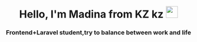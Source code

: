 <h1 align="center">Hello, I'm Madina from KZ kz
<img src="https://github.com/blackcater/blackcater/raw/main/images/Hi.gif" height="32"/></h1>
<h3 align="center">Frontend+Laravel student,try to balance between work and life </h3>
<!--
**khussmadina/khussmadina** is a ✨ _special_ ✨ repository because its `README.md` (this file) appears on your GitHub profile.

Here are some ideas to get you started:

- 🔭 I’m currently working on ...
- 🌱 I’m currently learning ...
- 👯 I’m looking to collaborate on ...
- 🤔 I’m looking for help with ...
- 💬 Ask me about ...
- 📫 How to reach me: ...
- 😄 Pronouns: ...
- ⚡ Fun fact: ...
-->
